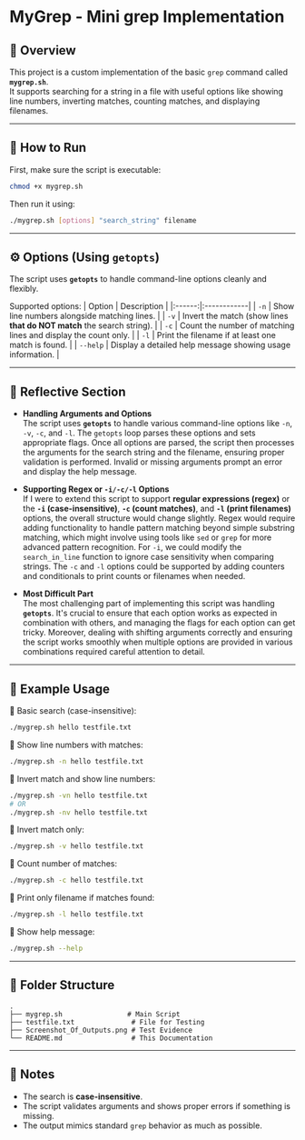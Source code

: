 
# MyGrep - Mini grep Implementation

## 📄 Overview
This project is a custom implementation of the basic `grep` command called **`mygrep.sh`**.  
It supports searching for a string in a file with useful options like showing line numbers, inverting matches, counting matches, and displaying filenames.

---

## 🚀 How to Run

First, make sure the script is executable:
```bash
chmod +x mygrep.sh
```

Then run it using:
```bash
./mygrep.sh [options] "search_string" filename
```

---

## ⚙️ Options (Using `getopts`)
The script uses **`getopts`** to handle command-line options cleanly and flexibly.

Supported options:
| Option | Description |
|:------:|:------------|
| `-n`   | Show line numbers alongside matching lines. |
| `-v`   | Invert the match (show lines **that do NOT match** the search string). |
| `-c`   | Count the number of matching lines and display the count only. |
| `-l`   | Print the filename if at least one match is found. |
| `--help` | Display a detailed help message showing usage information. |

---

## 🧠 Reflective Section
- **Handling Arguments and Options**  
  The script uses **`getopts`** to handle various command-line options like `-n`, `-v`, `-c`, and `-l`. The `getopts` loop parses these options and sets appropriate flags. Once all options are parsed, the script then processes the arguments for the search string and the filename, ensuring proper validation is performed. Invalid or missing arguments prompt an error and display the help message.

- **Supporting Regex or `-i/-c/-l` Options**  
  If I were to extend this script to support **regular expressions (regex)** or the **`-i` (case-insensitive)**, **`-c` (count matches)**, and **`-l` (print filenames)** options, the overall structure would change slightly. Regex would require adding functionality to handle pattern matching beyond simple substring matching, which might involve using tools like `sed` or `grep` for more advanced pattern recognition. For `-i`, we could modify the `search_in_line` function to ignore case sensitivity when comparing strings. The `-c` and `-l` options could be supported by adding counters and conditionals to print counts or filenames when needed.

- **Most Difficult Part**  
  The most challenging part of implementing this script was handling **`getopts`**. It's crucial to ensure that each option works as expected in combination with others, and managing the flags for each option can get tricky. Moreover, dealing with shifting arguments correctly and ensuring the script works smoothly when multiple options are provided in various combinations required careful attention to detail.

---

## 📸 Example Usage

🔹 Basic search (case-insensitive):
```bash
./mygrep.sh hello testfile.txt
```

🔹 Show line numbers with matches:
```bash
./mygrep.sh -n hello testfile.txt
```

🔹 Invert match and show line numbers:
```bash
./mygrep.sh -vn hello testfile.txt
# OR
./mygrep.sh -nv hello testfile.txt
```

🔹 Invert match only:
```bash
./mygrep.sh -v hello testfile.txt
```

🔹 Count number of matches:
```bash
./mygrep.sh -c hello testfile.txt
```

🔹 Print only filename if matches found:
```bash
./mygrep.sh -l hello testfile.txt
```

🔹 Show help message:
```bash
./mygrep.sh --help
```

---

## 📂 Folder Structure
```
.
├── mygrep.sh                # Main Script
├── testfile.txt              # File for Testing
├── Screenshot_Of_Outputs.png # Test Evidence
└── README.md                 # This Documentation
```

---

## 📢 Notes
- The search is **case-insensitive**.
- The script validates arguments and shows proper errors if something is missing.
- The output mimics standard `grep` behavior as much as possible.

